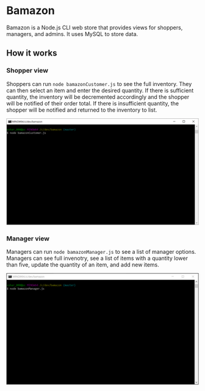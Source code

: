 # Bamazon

Bamazon is a Node.js CLI web store that provides views for shoppers, managers, and admins. It uses MySQL to store data. 

## How it works

### Shopper view

Shoppers can run `node bamazonCustomer.js` to see the full inventory. They can then select an item and enter the desired quantity. If there is sufficient quantity, the inventory will be decremented accordingly and the shopper will be notified of their order total. If there is insufficient quantity, the shopper will be notified and returned to the inventory to list. 

![Customer view](/README_media/customer.gif)

### Manager view

Managers can run `node bamazonManager.js` to see a list of manager options. Managers can see full invenotry, see a list of items with a quantity lower than five, update the quantity of an item, and add new items.

![Manager view](/README_media/manager.gif)
